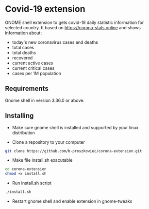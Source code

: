 # Covid-19 extension

GNOME shell extension to gets covid-19 daily statistic information for selected country.
It based on https://corona-stats.online and shows information about:

- today's new coronavirus cases and deaths
- total cases
- total deaths
- recovered
- current active cases
- current critical cases
- cases per 1M population

## Requirements

Gnome shell in version 3.36.0 or above.

## Installing

- Make sure gnome shell is installed and supported by your linux distribution

- Clone a repository to your computer

```sh
git clone https://github.com/b-proszkowiec/corona-extension.git
```

- Make file install.sh exacutable

```sh
cd corona-extension
chmod +x install.sh
```

- Run install.sh script

```sh
./install.sh
```

- Restart gnome shell and enable extension in gnome-tweaks
